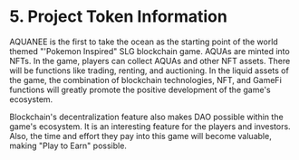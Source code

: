 # 5. Project Token Information

AQUANEE is the first to take the ocean as the starting point of the world themed "'Pokemon Inspired" SLG blockchain game. AQUAs are minted into NFTs. In the game, players can collect AQUAs and other NFT assets. There will be functions like trading, renting, and auctioning. In the liquid assets of the game, the combination of blockchain technologies, NFT, and GameFi functions will greatly promote the positive development of the game's ecosystem.

Blockchain's decentralization feature also makes DAO possible within the game's ecosystem. It is an interesting feature for the players and investors. Also, the time and effort they pay into this game will become valuable, making "Play to Earn" possible.
